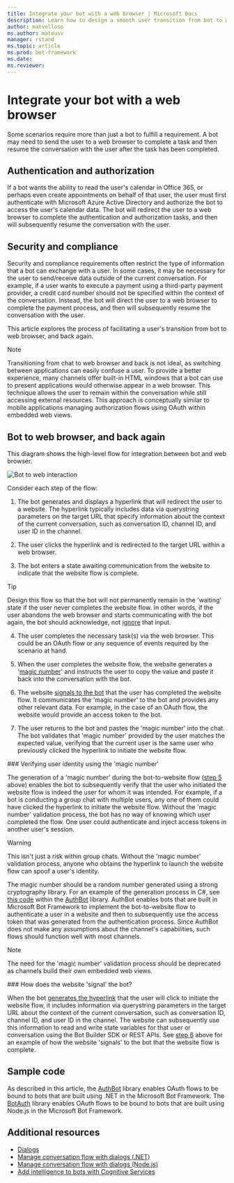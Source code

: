 ```yaml
---
title: Integrate your bot with a web browser | Microsoft Docs
description: Learn how to design a smooth user transition from bot to web browser and back again.
author: matvelloso
ms.author: mateusv
manager: rstand
ms.topic: article
ms.prod: bot-framework
ms.date: 
ms.reviewer: 
---
```


# Integrate your bot with a web browser

Some scenarios require more than just a bot to fulfill a requirement. 
A bot may need to send the user to a web browser to complete a task and then resume the conversation with the user after the task has been completed. 

## Authentication and authorization
If a bot wants the ability to read the user's calendar in Office 365, or perhaps 
even create appointments on behalf of that user, the user must first authenticate with Microsoft Azure Active Directory and 
authorize the bot to access the user's calendar data. The bot will redirect the user to a web browser to complete the 
authentication and authorization tasks, and then will subsequently resume the conversation with the user. 

## Security and compliance
Security and compliance requirements often restrict the type of information that a bot 
can exchange with a user. In some cases, it may be necessary for the user to send/receive data 
outside of the current conversation. 
For example, if a user wants to execute a payment using a third-party payment provider, a credit card number should not 
be specified within the context of the conversation. 
Instead, the bot will direct the user to a web browser to complete the payment process, 
and then will subsequently resume the conversation with the user.

This article explores the process of facilitating a user's transition from 
bot to web browser, and back again. 

> [!NOTE]
> Transitioning from chat to web browser and back is not ideal, as switching between
> applications can easily confuse a user. To provide a better experience, many channels 
> offer built-in HTML windows that a bot can use to present applications would otherwise 
> appear in a web browser. This technique allows the user to remain within the conversation
> while still accessing external resources. This approach is conceptually similar to mobile 
> applications managing authorization flows using OAuth within embedded web views.

## Bot to web browser, and back again

This diagram shows the high-level flow for integration between bot and web browser. 

![Bot to web interaction](~/media/designing-bots/patterns/bot-to-web1.png)

Consider each step of the flow:

1. <a id="generate-hyperlink"></a>The bot generates and displays a hyperlink that will redirect the user to a website. 
The hyperlink typically includes data via querystring parameters on the target URL that specify information about the context of the current conversation, such as conversation ID, channel ID, and user ID in the channel. 

2. The user clicks the hyperlink and is redirected to the target URL within a web browser. 

3. The bot enters a state awaiting communication from the website to indicate that the website flow is complete.  

> [!TIP]
> Design this flow so that the bot will not permanently remain in the 'waiting' state if 
> the user never completes the website flow. In other words, if the user abandons the web
> browser and starts communicating with the bot again, the bot should acknowledge, not [ignore](~/bot-design-navigation.md#the-mysterious-bot)
> that input.

4. The user completes the necessary task(s) via the web browser. 
This could be an OAuth flow or any sequence of events required by the scenario at hand. 

5. <a id="generate-magic-number"></a>When the user completes the website flow, the website generates a '[magic number](#verify-identity)' 
and instructs the user to copy the value and paste it back into the conversation with the bot. 

6. <a id="signal-to-bot"></a>The website [signals to the bot](#website-signal-to-bot) that the user has completed the website flow. 
It communicates the 'magic number' to the bot and provides any other relevant data.
For example, in the case of an OAuth flow, the website would provide an access token to the bot.

7. The user returns to the bot and pastes the 'magic number' into the chat. 
The bot validates that 'magic number' provided by the user matches the expected value, verifying that the current user is the same user who previously clicked the hyperlink to initiate the website flow. 

###<a id="verify-identity"></a> Verifying user identity using the 'magic number'

The generation of a 'magic number' during the bot-to-website flow ([step 5](#generate-magic-number) above) 
enables the bot to subsequently verify that the user who initiated the website flow is indeed the user 
for whom it was intended. 
For example, if a bot is conducting a group chat with multiple users, any one of them 
could have clicked the hyperlink to initiate the website flow. Without the 'magic number' validation process, 
the bot has no way of knowing which user completed the flow. 
One user could authenticate and inject access tokens in another user's session. 

> [!WARNING] 
> This isn't just a risk within group chats. Without the 'magic number' validation process, anyone who obtains the hyperlink to launch the website flow can spoof a user's identity. 

The magic number should be a random number generated using a strong cryptography library. 
For an example of the generation process in C#, see 
<a href="https://github.com/MicrosoftDX/AuthBot/blob/master/AuthBot/Controllers/OAuthCallbackController.cs#L138" target="_blank">this code</a>
within the <a href="https://github.com/MicrosoftDX/AuthBot" target="_blank">AuthBot</a> library. 
AuthBot enables bots that are built in Microsoft Bot Framework to implement 
the bot-to-website flow to authenticate a user in a website and then to subsequently use the access token 
that was generated from the authentication process. 
Since AuthBot does not make any assumptions about the channel's capabilities, such flows should function well with most channels. 

> [!NOTE]
> The need for the 'magic number' validation process should be deprecated as channels build their own embedded web views.

###<a id="website-signal-to-bot"></a> How does the website 'signal' the bot?

When the bot [generates the hyperlink](#generate-hyperlink) that the user will click to initiate the website flow, 
it includes information via querystring parameters in the target URL about the context of the current conversation, such as conversation ID, channel ID, and user ID in the channel. The website can subsequently use this information to read and write state variables for that user or conversation using the Bot Builder SDK or REST APIs. See [step 6](#signal-to-bot) above for an example of how the website 'signals' to the bot that the website flow is complete.

## Sample code

As described in this article, the <a href="https://github.com/microsoftdx/authbot" target="_blank">AuthBot</a> library enables OAuth flows to be bound to bots that are built using .NET in the Microsoft Bot Framework. The <a href="https://github.com/MicrosoftDX/botauth" target="_blank">BotAuth</a> library enables OAuth flows to be bound to bots that are built using Node.js in the Microsoft Bot Framework.

## Additional resources

- [Dialogs](~/dotnet/bot-builder-dotnet-dialogs.md)
- [Manage conversation flow with dialogs (.NET)](~/dotnet/bot-builder-dotnet-manage-conversation-flow.md)
- [Manage conversation flow with dialogs (Node.js)](~/nodejs/bot-builder-nodejs-manage-conversation-flow.md)
- [Add intelligence to bots with Cognitive Services](~/cognitive-services-bot-intelligence-overview.md)

